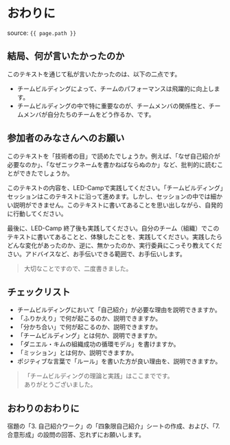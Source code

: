 # おわりに
source: `{{ page.path }}`

## 結局、何が言いたかったのか
このテキストを通じて私が言いたかったのは、以下の二点です。

- チームビルディングによって、チームのパフォーマンスは飛躍的に向上します。
- チームビルディングの中で特に重要なのが、チームメンバの関係性と、チームメンバが自分たちのチームをどう作るか、です。


## 参加者のみなさんへのお願い
このテキストを「技術者の目」で読めたでしょうか。例えば、「なぜ自己紹介が必要なのか」、「なぜニックネームを書かねばならぬのか」など、批判的に読むことができたでしょうか。

このテキストの内容を、LED-Campで実践してください。「チームビルディング」セッションはこのテキストに沿って進めます。しかし、セッションの中では細かい説明ができません。このテキストに書いてあることを思い出しながら、自発的に行動してください。

最後に、LED-Camp 終了後も実践してください。自分のチーム（組織）でこのテキストに書いてあることと、体験したことを、実践してください。実践したらどんな変化があったのか、逆に、無かったのか、実行委員にこっそり教えてください。アドバイスなど、お手伝いできる範囲で、お手伝いします。

> 大切なことですので、二度書きました。

## チェックリスト
- チームビルディングにおいて「自己紹介」が必要な理由を説明できますか。
- 「ふりかえり」で何が起こるのか、説明できますか。
- 「分かち合い」で何が起こるのか、説明できますか。
- 「チームビルディング」とは何か、説明できますか。
- 「ダニエル・キムの組織成功の循環モデル」を書けますか。
- 「ミッション」とは何か、説明できますか。
- ポジティブな言葉で「ルール」を書いた方が良い理由を、説明できますか。


> 「チームビルディングの理論と実践」はここまでです。  
> ありがとうございました。  


## おわりのおわりに
宿題の「3. 自己紹介ワーク」の「四象限自己紹介」シートの作成、および、「7. 合意形成」の設問の回答、忘れずにお願いします。